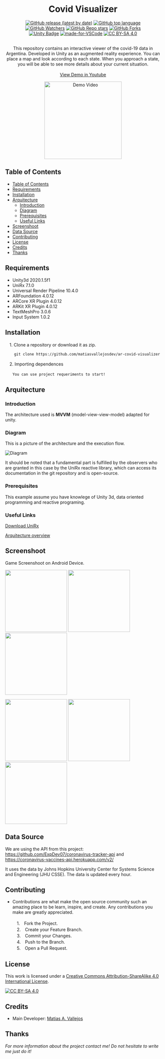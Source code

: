 <h1 align="center"> Covid Visualizer </h1>
  
  <div align="center">

  [![GitHub release (latest by date)](https://img.shields.io/github/v/release/matiasvallejosdev/AR-Covid-Visualizer?color=4cc51e)](https://github.com/matiasvallejosdev/AR-Covid-Interactive)
  [![GitHub top language](https://img.shields.io/github/languages/top/matiasvallejosdev/AR-Covid-Visualizer?color=1081c2)](https://github.com/matiasvallejosdev/AR-Covid-Interactive/search?l=c%23)
  [![GitHub Watchers](https://img.shields.io/github/watchers/matiasvallejosdev/AR-Covid-Visualizer?color=4cc51e)](https://github.com/matiasvallejosdev/AR-Covid-Interactive/watchers)
  [![GitHub Repo stars](https://img.shields.io/github/stars/matiasvallejosdev/AR-Covid-Visualizer?color=4cc51e)](https://github.com/matiasvallejosdev/AR-Covid-Interactive/stargazers)
  [![GitHub Forks](https://img.shields.io/github/forks/matiasvallejosdev/AR-Covid-Visualizer?color=4cc51e)](https://github.com/matiasvallejosdev/AR-Covid-Interactive/network/members)
  <br />
  [![Unity Badge](http://img.shields.io/badge/-Unity3D_2020.3.5f1-000?logo=unity&link=https://unity.com/)](https://unity.com/)
  [![made-for-VSCode](https://img.shields.io/badge/Made%20for-VSCode-1f425f.svg)](https://code.visualstudio.com/)
  [![CC BY-SA 4.0][cc-by-sa-shield]][cc-by-sa]
  </div>
  
  <p align="center"> <br />
This repository contains an interactive viewer of the covid-19 data in Argentina. Developed in Unity as an augmented reality experience. You can place a map and look according to each state. When you approach a state, you will be able to see more details about your current situation. <br /><br />
    <a href="https://youtu.be/Q-14FaPrD-A" target="_blank">View Demo in Youtube</a> <br />
      <p align="center">
      <a href="https://youtu.be/BuaH3zmLtNs" rel="nofollow">
      <img src="https://github.com/matiasvallejosdev/ar-covid-visualizer/blob/main/Project.Docs/Gif%20(1).gif?raw=true" alt="Demo Video" width="250">
    </a>
  </p>
    
  </p>
</p>

## Table of Contents

- [Table of Contents](#table-of-contents)
- [Requirements](#requirements)
- [Installation](#installation)
- [Arquitecture](#arquitecture)
  - [Introduction](#introduction)
  - [Diagram](#diagram)
  - [Prerequisites](#prerequisites)
  - [Useful Links](#useful-links)
- [Screenshoot](#screenshoot)
- [Data Source](#data-source)
- [Contributing](#contributing)
- [License](#license)
- [Credits](#credits)
- [Thanks](#thanks)
  
## Requirements

* Unity3d 2020.1.5f1
* UniRx 7.1.0
* Universal Render Pipeline 10.4.0
* ARFoundation 4.0.12
* ARCore XR Plugin 4.0.12
* ARKit XR Plugin 4.0.12
* TextMeshPro 3.0.6
* Input System 1.0.2
  
## Installation
　1. Clone a repository or download it as zip.
```
    git clone https://github.com/matiasvallejosdev/ar-covid-visualizer
```
　2. Importing dependences<br />
```
　　You can use project requeriments to start!
```

## Arquitecture
### Introduction 
The architecture used is **MVVM** (model-view-view-model) adapted for unity.
### Diagram
This is a picture of the architecture and the execution flow.

![Diagram](https://github.com/matiasvallejosdev/ar-covid-visualizer/blob/main/Project.Docs/ArquitectureDiagram.jpg?raw=true)

It should be noted that a fundamental part is fulfilled by the observers who are granted in this case by the UniRx reactive library, which can access its documentation in the git repository and is open-source.
### Prerequisites

This example assume you have knowlege of Unity 3d, data oriented programming and reactive programing.

### Useful Links

[Download UniRx](https://assetstore.unity.com/packages/tools/integration/unirx-reactive-extensions-for-unity-17276)

[Arquitecture overview](https://www.youtube.com/watch?v=nvPjmSseOdY&ab_channel=Etermax)

## Screenshoot
Game Screenshoot on Android Device.
<p>
  <p>
    <a rel="nofollow">
    <img src="https://github.com/matiasvallejosdev/ar-covid-visualizer/blob/main/Project.Docs/Screenshoot%20(1).png?raw=true" width="200">
    </a>
    <a rel="nofollow">
    <img src="https://github.com/matiasvallejosdev/ar-covid-visualizer/blob/main/Project.Docs/Screenshoot%20(2).png?raw=true" width="200">
    </a>
    <a rel="nofollow">
    <img src="https://github.com/matiasvallejosdev/ar-covid-visualizer/blob/main/Project.Docs/Screenshoot%20(3).png?raw=true" width="200">
    </a>
  </p>
  <p>
    <a rel="nofollow">
    <img src="https://github.com/matiasvallejosdev/ar-covid-visualizer/blob/main/Project.Docs/Screenshoot%20(4).png?raw=true" width="200">
    </a>
    <a rel="nofollow">
    <img src="https://github.com/matiasvallejosdev/ar-covid-visualizer/blob/main/Project.Docs/Screenshoot%20(5).png?raw=true" width="200">
    </a>
    <a rel="nofollow">
    <img src="https://github.com/matiasvallejosdev/ar-covid-visualizer/blob/main/Project.Docs/Screenshoot%20(6).png?raw=true" width="200">
    </a>
  </p>
  
## Data Source

We are using the API from this project: https://github.com/ExpDev07/coronavirus-tracker-api and https://coronavirus-vaccines-api.herokuapp.com/v2/

It uses the data by Johns Hopkins University Center for Systems Science and Engineering (JHU CSSE).
The data is updated every hour.

## Contributing

* Contributions are what make the open source community such an amazing place to be learn, inspire, and create. Any contributions you make are greatly appreciated. <br /><br />
　1.　Fork the Project. <br />
　2.　Create your Feature Branch. <br />
　3.　Commit your Changes. <br />
　4.　Push to the Branch. <br />
　5.　Open a Pull Request. <br />

## License
This work is licensed under a
[Creative Commons Attribution-ShareAlike 4.0 International License][cc-by-sa].

[![CC BY-SA 4.0][cc-by-sa-image]][cc-by-sa]

[cc-by-sa]: http://creativecommons.org/licenses/by-sa/4.0/
[cc-by-sa-image]: https://licensebuttons.net/l/by-sa/4.0/88x31.png
[cc-by-sa-shield]: https://img.shields.io/badge/License-CC%20BY--SA%204.0-lightgrey.svg

## Credits

- Main Developer: [Matias A. Vallejos](https://www.linkedin.com/in/matiasvallejos/)

## Thanks

_For more information about the project contact me! Do not hesitate to write me just do it!_
